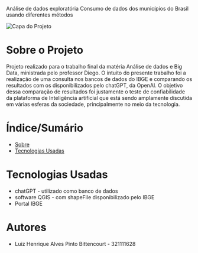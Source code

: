 Análise de dados exploratória Consumo de dados dos municípios do Brasil usando diferentes métodos


![Capa do Projeto](https://img.freepik.com/vetores-premium/banner-de-big-data_36298-156.jpg)

# Sobre o Projeto
Projeto realizado para o trabalho final da matéria Análise de dados e Big Data, ministrada pelo professor Diego. O intuito do presente trabalho foi a realização de uma consulta nos bancos de dados do IBGE e comparando os resultados com os disponibilizados pelo chatGPT, da OpenAI. O objetivo dessa comparação de resultados foi justamente o teste de confiabilidade da plataforma de Inteligência artificial que está sendo amplamente discutida em várias esferas da sociedade, principalmente no meio da tecnologia. 


# Índice/Sumário

* [Sobre](#sobre-o-projeto)
* [Tecnologias Usadas](#tecnologias-usadas)


# Tecnologias Usadas

- chatGPT - utilizado como banco de dados
- software QGIS - com shapeFile disponibilizado pelo IBGE
- Portal IBGE


# Autores

- Luiz Henrique Alves Pinto Bittencourt - 321111628



